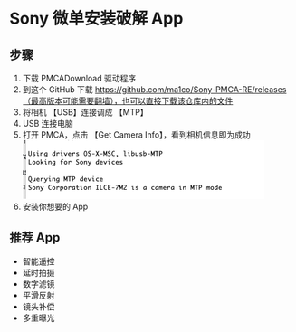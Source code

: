 # Sony 微单安装破解 App
## 步骤
1. 下载 PMCADownload 驱动程序
2. 到这个 GitHub 下载 https://github.com/ma1co/Sony-PMCA-RE/releases（最高版本可能需要翻墙），也可以直接下载该仓库内的文件
3. 将相机 【USB】连接调成 【MTP】
4. USB 连接电脑
5. 打开 PMCA，点击 【Get Camera Info】，看到相机信息即为成功
![](./info.jpg)
6. 安装你想要的 App

## 推荐 App
* 智能遥控
* 延时拍摄
* 数字滤镜
* 平滑反射
* 镜头补偿
* 多重曝光
